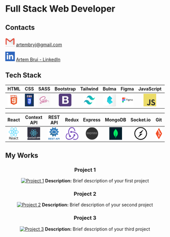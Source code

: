 # Full Stack Web Developer

## Contacts
<div align="left">

[<img src="./img/email.webp" alt="Email" width="30" height="30" title="Email"/>](mailto:artembryj@gmail.com)
[artembryj@gmail.com](mailto:artembryj@gmail.com)

[<img src="./img/linkedin.webp" alt="LinkedIn" width="30" height="30" title="LinkedIn"/>](https://linkedin.com/in/artem-brui)
[Artem Brui - LinkedIn](https://linkedin.com/in/artem-brui)

</div>

## Tech Stack

<div align="center">

|                                    HTML                                    |                                   CSS                                   |                                    SASS                                    |                                         Bootstrap                                         |                                        Tailwind                                         |                                     Bulma                                     |                                     Figma                                     |                                          JavaScript                                          |                                          TypeScript                                          |
| :------------------------------------------------------------------------: | :---------------------------------------------------------------------: | :------------------------------------------------------------------------: | :---------------------------------------------------------------------------------------: | :-------------------------------------------------------------------------------------: | :---------------------------------------------------------------------------: | :---------------------------------------------------------------------------: | :------------------------------------------------------------------------------------------: | :------------------------------------------------------------------------------------------: |
| <img src="./img/html.jpg" alt="HTML" width="40" height="40" title="HTML"/> | <img src="./img/css.png" alt="CSS" width="40" height="40" title="CSS"/> | <img src="./img/sass.jpg" alt="SASS" width="40" height="40" title="SASS"/> | <img src="./img/bootstrap.png" alt="Bootstrap" width="40" height="40" title="Bootstrap"/> | <img src="./img/tailwind.webp" alt="Tailwind" width="40" height="40" title="Tailwind"/> | <img src="./img/bulma.png" alt="Bulma" width="40" height="40" title="Bulma"/> | <img src="./img/figma.png" alt="Figma" width="40" height="40" title="Figma"/> | <img src="./img/javascript.png" alt="JavaScript" width="40" height="40" title="JavaScript"/> | <img src="./img/typescript.png" alt="TypeScript" width="40" height="40" title="TypeScript"/> |

|                                     React                                     |                                           Context API                                            |                                        REST API                                         |                                     Redux                                     |                                       Express                                       |                                       MongoDB                                       |                                        Socket.io                                        |                                   Git                                   |
| :---------------------------------------------------------------------------: | :----------------------------------------------------------------------------------------------: | :-------------------------------------------------------------------------------------: | :---------------------------------------------------------------------------: | :---------------------------------------------------------------------------------: | :---------------------------------------------------------------------------------: | :-------------------------------------------------------------------------------------: | :---------------------------------------------------------------------: |
| <img src="./img/react.png" alt="React" width="40" height="40" title="React"/> | <img src="./img/context-api.webp" alt="Context API" width="40" height="40" title="Context API"/> | <img src="./img/rest-api.webp" alt="REST API" width="40" height="40" title="REST API"/> | <img src="./img/redux.png" alt="Redux" width="40" height="40" title="Redux"/> | <img src="./img/express.png" alt="Express" width="40" height="40" title="Express"/> | <img src="./img/mongodb.png" alt="MongoDB" width="40" height="40" title="MongoDB"/> | <img src="./img/socket.webp" alt="Socket.io" width="40" height="40" title="Socket.io"/> | <img src="./img/git.png" alt="Git" width="40" height="40" title="Git"/> |

</div>

## My Works

<div align="center">

### Project 1

[![Project 1](https://via.placeholder.com/300x200)](https://github.com/yourusername/project1)
**Description:** Brief description of your first project

### Project 2

[![Project 2](https://via.placeholder.com/300x200)](https://github.com/yourusername/project2)
**Description:** Brief description of your second project

### Project 3

[![Project 3](https://via.placeholder.com/300x200)](https://github.com/yourusername/project3)
**Description:** Brief description of your third project

</div>
